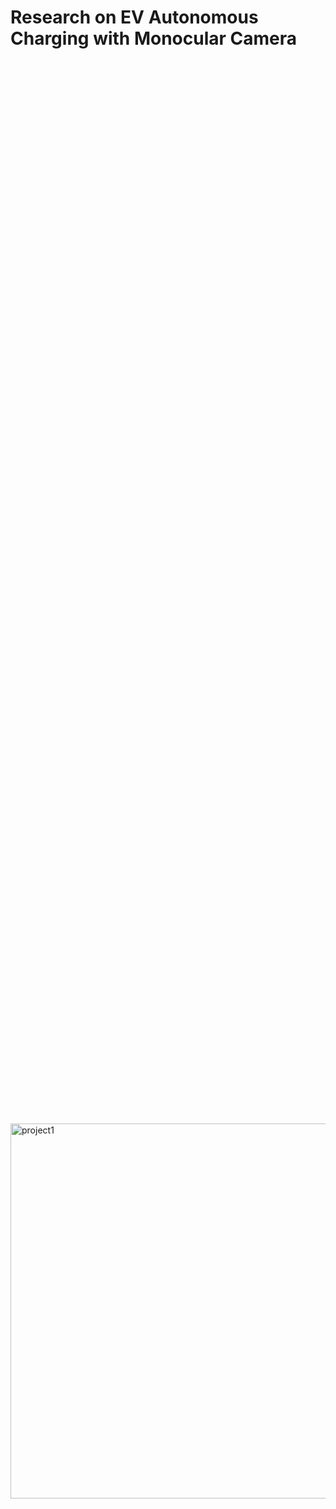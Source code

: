 # Research on EV Autonomous Charging with Monocular Camera

<div style="display: flex; justify-content: center; align-items: center; height: 100vh;">
  <img src="https://github.com/user-attachments/assets/be41e4f6-a282-4c31-a8df-2022e126e0fc" alt="project1" width="600">
</div>

- Qilong Wu\*, **Bo Yue**\*, Xin Liu, Shibei Xue

- *School Corporate Cooperation Project with [Star Charge](https://www.wbstar.com/)*, 2022.09-2023.12

- Video demo: [[Real Car]](https://www.bilibili.com/video/BV1ax4y1C7n3/?spm_id_from=333.880.my_history.page.click&vd_source=8debf3b3fb5f9dca46569bbb6cfa839c); [[Lab Env]](https://www.bilibili.com/video/BV1aN4y187i4/?spm_id_from=autoNext&vd_source=8debf3b3fb5f9dca46569bbb6cfa839c); uploaded by Qilong Wu


